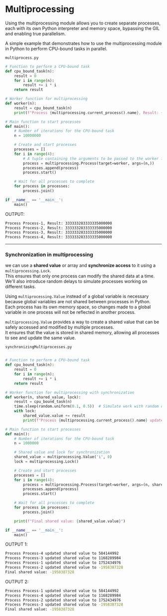 # Multiprocessing 

Using the multiprocessing module allows you to create separate processes,<br>
each with its own Python interpreter and memory space, bypassing the GIL and enabling true parallelism.

A simple example that demonstrates how to use the multiprocessing module in Python to perform CPU-bound tasks in parallel.

`multiprocess.py`
```Python
# Function to perform a CPU-bound task
def cpu_bound_task(n):
    result = 0
    for i in range(n):
        result += i * i
    return result

# Worker function for multiprocessing
def worker(n):
    result = cpu_bound_task(n)
    print(f"Process {multiprocessing.current_process().name}, Result: {result}")

# Main function to start processes
def main():
    # Number of iterations for the CPU-bound task
    n = 10000000

    # Create and start processes
    processes = []
    for i in range(4):
        # A tuple containing the arguments to be passed to the worker function. 
        process = multiprocessing.Process(target=worker, args=(n,))
        processes.append(process)
        process.start()

    # Wait for all processes to complete
    for process in processes:
        process.join()

if __name__ == '__main__':
    main()
```

OUTPUT:
```Bash
Process Process-1, Result: 333333283333335000000
Process Process-2, Result: 333333283333335000000
Process Process-3, Result: 333333283333335000000
Process Process-4, Result: 333333283333335000000
```

---

### Synchronization in multiprocessing

we can use a **shared value** or array and **synchronize access** to it using a `multiprocessing.Lock`.<br>
This ensures that only one process can modify the shared data at a time.<br>
We'll also introduce random delays to simulate processes working on different tasks.<br>

Using `multiprocessing.Value` instead of a global variable is necessary because global variables are not shared between processes in Python.<br> 
Each process has its own memory space, so changes made to a global variable in one process will not be reflected in another process.

`multiprocessing.Value` provides a way to create a shared value that can be safely accessed and modified by multiple processes.<br> 
It ensures that the value is stored in shared memory, allowing all processes to see and update the same value.

`synchronizingMultiprocesses.py`
```Python

# Function to perform a CPU-bound task
def cpu_bound_task(n):
    result = 0
    for i in range(n):
        result += i * i
    return result

# Worker function for multiprocessing with synchronization
def worker(n, shared_value, lock):
    result = cpu_bound_task(n)
    time.sleep(random.uniform(0.1, 0.5))  # Simulate work with random delay
    with lock:
        shared_value.value += result
        print(f"Process {multiprocessing.current_process().name} updated shared value to {shared_value.value}")

# Main function to start processes
def main():
    # Number of iterations for the CPU-bound task
    n = 1000000

    # Shared value and lock for synchronization
    shared_value = multiprocessing.Value('i', 0)
    lock = multiprocessing.Lock()

    # Create and start processes
    processes = []
    for i in range(4):
        process = multiprocessing.Process(target=worker, args=(n, shared_value, lock))
        processes.append(process)
        process.start()

    # Wait for all processes to complete
    for process in processes:
        process.join()

    print(f"Final shared value: {shared_value.value}")

if __name__ == '__main__':
    main()
```

OUTPUT 1:
```Bash
Process Process-4 updated shared value to 584144992
Process Process-3 updated shared value to 1168289984
Process Process-1 updated shared value to 1752434976
Process Process-2 updated shared value to -1958387328
Final shared value: -1958387328
```

OUTPUT 2:
```Bash
Process Process-1 updated shared value to 584144992
Process Process-4 updated shared value to 1168289984
Process Process-2 updated shared value to 1752434976
Process Process-3 updated shared value to -1958387328
Final shared value: -1958387328
```